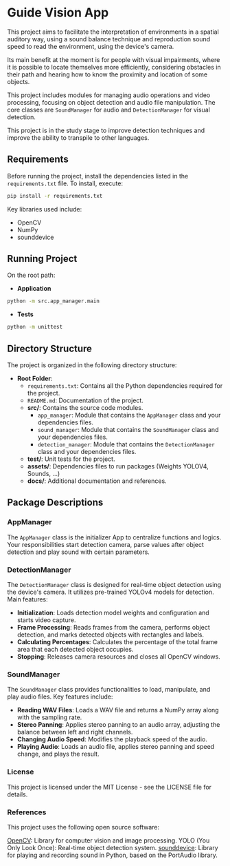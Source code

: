# Guide Vision App

This project aims to facilitate the interpretation of environments in a spatial auditory way, using a sound balance technique and reproduction sound speed to read the environment, using the device's camera.

Its main benefit at the moment is for people with visual impairments, where it is possible to locate themselves more efficiently, considering obstacles in their path and hearing how to know the proximity and location of some objects.

This project includes modules for managing audio operations and video processing, focusing on object detection and audio file manipulation. The core classes are `SoundManager` for audio and `DetectionManager` for visual detection.

This project is in the study stage to improve detection techniques and improve the ability to transpile to other languages.

## Requirements

Before running the project, install the dependencies listed in the `requirements.txt` file. To install, execute:

```bash
pip install -r requirements.txt
```

Key libraries used include:

- OpenCV
- NumPy
- sounddevice

## Running Project

On the root path:

- **Application**

```bash
python -m src.app_manager.main
```

- **Tests**

```bash
python -m unittest
```

## Directory Structure

The project is organized in the following directory structure:

- **Root Folder**:
  - `requirements.txt`: Contains all the Python dependencies required for the project.
  - `README.md`: Documentation of the project.
  - **src/**: Contains the source code modules.
    - `app_manager`: Module that contains the `AppManager` class and your dependencies files.
    - `sound_manager`: Module that contains the `SoundManager` class and your dependencies files.
    - `detection_manager`: Module that contains the `DetectionManager` class and your dependencies files.
  - **test/**: Unit tests for the project.
  - **assets/**: Dependencies files to run packages (Weights YOLOV4, Sounds, ...)
  - **docs/**: Additional documentation and references.

## Package Descriptions

### AppManager

The `AppManager` class is the initializer App to centralize functions and logics. Your responsibilities start detection camera, parse values after object detection and play sound with certain parameters.

### DetectionManager

The `DetectionManager` class is designed for real-time object detection using the device's camera. It utilizes pre-trained YOLOv4 models for detection. Main features:

- **Initialization**: Loads detection model weights and configuration and starts video capture.
- **Frame Processing**: Reads frames from the camera, performs object detection, and marks detected objects with rectangles and labels.
- **Calculating Percentages**: Calculates the percentage of the total frame area that each detected object occupies.
- **Stopping**: Releases camera resources and closes all OpenCV windows.

### SoundManager

The `SoundManager` class provides functionalities to load, manipulate, and play audio files. Key features include:

- **Reading WAV Files**: Loads a WAV file and returns a NumPy array along with the sampling rate.
- **Stereo Panning**: Applies stereo panning to an audio array, adjusting the balance between left and right channels.
- **Changing Audio Speed**: Modifies the playback speed of the audio.
- **Playing Audio**: Loads an audio file, applies stereo panning and speed change, and plays the result.

### License

This project is licensed under the MIT License - see the LICENSE file for details.

### References

This project uses the following open source software:

[OpenCV](https://opencv.org/): Library for computer vision and image processing.
YOLO (You Only Look Once): Real-time object detection system.
[sounddevice](https://python-sounddevice.readthedocs.io/): Library for playing and recording sound in Python, based on the PortAudio library.

